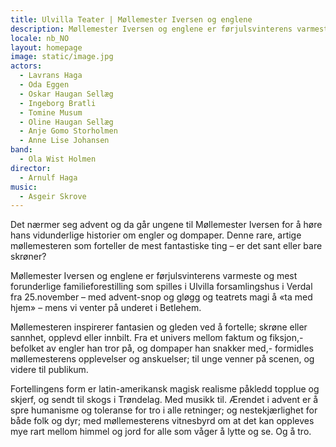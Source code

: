 ```yaml
---
title: Ulvilla Teater | Møllemester Iversen og englene
description: Møllemester Iversen og englene er førjulsvinterens varmeste og mest forunderlige familieforestilling som spilles i Ulvilla forsamlingshus i Verdal fra 25.november – med advent-snop og gløgg og teatrets magi å «ta med hjem» – mens vi venter på underet i Betlehem.
locale: nb_NO
layout: homepage
image: static/image.jpg
actors:
  - Lavrans Haga
  - Oda Eggen
  - Oskar Haugan Sellæg
  - Ingeborg Bratli
  - Tomine Musum
  - Oline Haugan Sellæg
  - Anje Gomo Storholmen
  - Anne Lise Johansen
band:
  - Ola Wist Holmen
director:
  - Arnulf Haga
music:
  - Asgeir Skrove
---
```


Det nærmer seg advent og da går ungene til Møllemester Iversen for å høre hans vidunderlige historier om engler og dompaper. Denne rare, artige møllemesteren som forteller de mest fantastiske ting – er det sant eller bare skrøner?

Møllemester Iversen og englene er førjulsvinterens varmeste og mest forunderlige familieforestilling som spilles i Ulvilla forsamlingshus i Verdal fra 25.november – med advent-snop og gløgg og teatrets magi å «ta med hjem» – mens vi venter på underet i Betlehem.

Møllemesteren inspirerer fantasien og gleden ved å fortelle; skrøne eller sannhet, opplevd eller innbilt. Fra et univers mellom faktum og fiksjon,- befolket av engler han tror på, og dompaper han snakker med,- formidles møllemesterens opplevelser og anskuelser; til unge venner på scenen, og videre til publikum.

Fortellingens form er latin-amerikansk magisk realisme påkledd topplue og skjerf, og sendt til skogs i Trøndelag. Med musikk til. Ærendet i advent er å spre humanisme og toleranse for tro i alle retninger; og nestekjærlighet for både folk og dyr; med møllemesterens vitnesbyrd om at det kan oppleves mye rart mellom himmel og jord for alle som våger å lytte og se. Og å tro.
